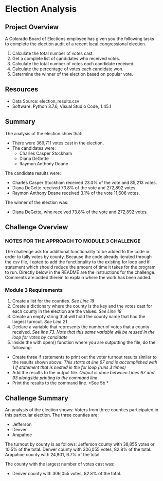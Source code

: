 # Election Analysis

## Project Overview
A Colorado Board of Elections employee has given you the following tasks to complete the election audit of a recent local congressional election.

1. Calculate the total number of votes cast.
2. Get a complete list of candidates who received votes.
3. Calculate the total number of votes each candidate received.
4. Calculate the percentage of votes each candidate won.
5. Determine the winner of the election based on popular vote.

## Resources
- Data Source: election_results.csv
- Software: Python 3.7.6, Visual Studio Code, 1.45.1

## Summary
The analysis of the election show that:
- There were 369,711 votes cast in the election.
- The candidates were:
  - Charles Casper Stockham
  - Diana DeGette
  - Raymon Anthony Doane

The candidate results were:
- Charles Casper Stockham received 23.0% of the vote and 85,213 votes.
- Diana DeGette received 73.8% of the vote and 272,892 votes.
- Raymon Anthony Doane received 3.1% of the vote 11,606 votes.

The winner of the election was:
- Diana DeGette, who received 73.8% of the vote and 272,892 votes.

## Challenge Overview

### NOTES FOR THE APPROACH TO MODULE 3 CHALLENGE
The challenge ask for additional functionality to be added to the code in order to tally votes by county. Because the code already iterated through the csv file, I opted to add the functionality to the existing for loop and if statement which should reduce the amount of time it takes for the program to run. Directly below in the README are the instructions for the challenge. Comments are added therein to explain where the work has been added. 

### Module 3 Requirements

1. Create a list for the counties.
*See Line 18*
2. Create a dictionary where the county is the key and the votes cast for each county in the election are the values.
*See Line 19*
3. Create an empty string that will hold the county name that had the largest turnout.
*See Line 21*
4. Declare a variable that represents the number of votes that a county received.
*See line 73. Note that this same variable will be reused in the loop for votes by candidate*
5. Inside the with open() function where you are outputting the file, do the following:
- Create three if statements to print out the voter turnout results similar to the results shown above.
*This starts at line 67 and is accomplished with 1 if statement that is nested in the for loop (runs 3 times)*
- Add the results to the output file.
*Output is done between Lines 67 and 93 alongside printing to the command line*
- Print the results to the command line.
*See 5b *

## Challenge Summary
An analysis of the election shows:
Voters from three counties participated in this particular election. The three counties are:
- Jefferson
- Denver
- Arapahoe

The turnout by county is as follows:
Jefferson county with 38,855 votes or 10.5% of the total.
Denver county with 306,055 votes, 82.8% of the total.
Arapahoe county with 24,801, 6.7% of the total.

The county with the largest number of votes cast was:
- Denver county with 306,055 votes, 82.8% of the total.


